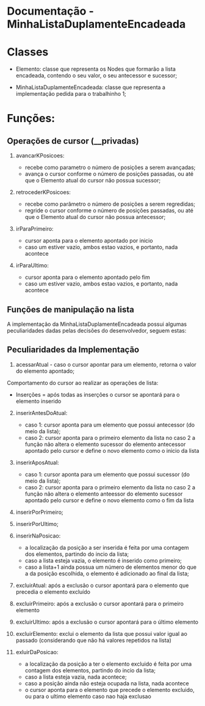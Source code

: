 # Documentação - MinhaListaDuplamenteEncadeada

# Classes

- Elemento: classe que representa os Nodes que formarão a lista encadeada, contendo o seu valor, o seu antecessor e sucessor;

- MinhaListaDuplamenteEncadeada: classe que representa a implementação pedida para o trabalhinho 1;

# Funções:

## Operações de cursor (\_\_privadas)

1. avancarKPosicoes:

   - recebe como parametro o número de posições a serem avançadas;
   - avança o cursor conforme o número de posições passadas, ou até que o Elemento atual do cursor não possua sucessor;

2. retrocederKPosicoes:

   - recebe como parâmetro o número de posições a serem regredidas;
   - regride o cursor conforme o número de posições passadas, ou até que o Elemento atual do cursor não possua antecessor;

3. irParaPrimeiro:

   - cursor aponta para o elemento apontado por inicio
   - caso um estiver vazio, ambos estao vazios, e portanto, nada acontece

4. irParaUltimo:

   - cursor aponta para o elemento apontado pelo fim
   - caso um estiver vazio, ambos estao vazios, e portanto, nada acontece

## Funções de manipulação na lista

A implementação da MinhaListaDuplamenteEncadeada possui algumas peculiaridades dadas pelas decisões do desenvolvedor, seguem estas:

## Peculiaridades da Implementação

1. acessarAtual - caso o cursor apontar para um elemento, retorna o valor do elemento apontado;

Comportamento do cursor ao realizar as operações de lista:

- Inserções = após todas as inserções o cursor se apontará para o elemento inserido

2. inserirAntesDoAtual:

   - caso 1: cursor aponta para um elemento que possui antecessor (do meio da lista);
   - caso 2: cursor aponta para o primeiro elemento da lista
     no caso 2 a função não altera o elemento sucessor do elemento antecessor apontado pelo cursor e define o novo elemento como o inicio da lista

3. inserirAposAtual:

   - caso 1: cursor aponta para um elemento que possui sucessor (do meio da lista);
   - caso 2: cursor aponta para o primeiro elemento da lista
     no caso 2 a função não altera o elemento anteessor do elemento sucessor apontado pelo cursor e define o novo elemento como o fim da lista

4. inserirPorPrimeiro;

5. inserirPorUltimo;

6. inserirNaPosicao:

   - a localização da posição a ser inserida é feita por uma contagem dos elementos, partindo do incio da lista;
   - caso a lista esteja vazia, o elemento é inserido como primeiro;
   - caso a lista+1 ainda possua um número de elementos menor do que a da posição escolhida, o elemento é adicionado ao final da lista;

7. excluirAtual: após a exclusão o cursor apontará para o elemento que precedia o elemento excluído

8. excluirPrimeiro: após a exclusão o cursor apontará para o primeiro elemento

9. excluirUltimo: após a exclusão o cursor apontará para o último elemento

10. excluirElemento: exclui o elemento da lista que possui valor igual ao passado (considerando que não há valores repetidos na lista)

11. exluirDaPosicao:
    - a localização da posição a ter o elemento excluido é feita por uma contagem dos elementos, partindo do incio da lista;
    - caso a lista esteja vazia, nada acontece;
    - caso a posição ainda não esteja ocupada na lista, nada acontece
    - o cursor aponta para o elemento que precede o elemento excluido, ou para o ultimo elemento caso nao haja exclusao
